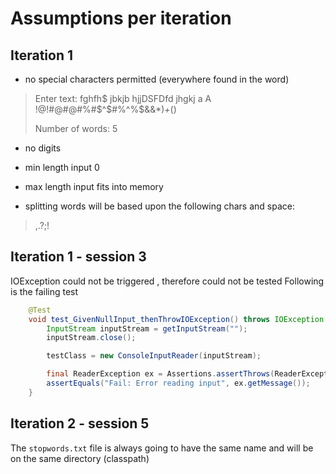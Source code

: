 # Assumptions per iteration

## Iteration 1

- no special characters permitted (everywhere found in the word) 

> Enter text: fghfh$ jbkjb hjjDSFDfd jhgkj a A !@!#@#$@$#%#$^$#%^%$&&*)_+_()
> 
> Number of words: 5

- no digits

- min length input 0
- max length input fits into memory


- splitting words will be based upon the following chars and space:
> ,.?;!

## Iteration 1 - session 3

IOException could not be triggered , therefore could not be tested
Following is the failing test

```java
    @Test
    void test_GivenNullInput_thenThrowIOException() throws IOException {
        InputStream inputStream = getInputStream("");
        inputStream.close();

        testClass = new ConsoleInputReader(inputStream);

        final ReaderException ex = Assertions.assertThrows(ReaderException.class, () -> testClass.readInput());
        assertEquals("Fail: Error reading input", ex.getMessage());
    }
```

## Iteration 2 - session 5

The `stopwords.txt` file is always going to have the same name and will be on the same directory (classpath)
